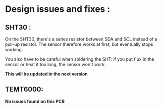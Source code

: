 # Design issues and fixes :
## SHT30 :
On the SHT30, there's a series resistor between SDA and SCL instead of a pull-up resistor. The sensor therefore works at first, but eventually stops working. 

You also have to be careful when soldering the SHT: if you put flux in the sensor or heat it too long, the sensor won't work.

<b>This will be updated in the next version <b>



## TEMT6000:
No issues found on this PCB